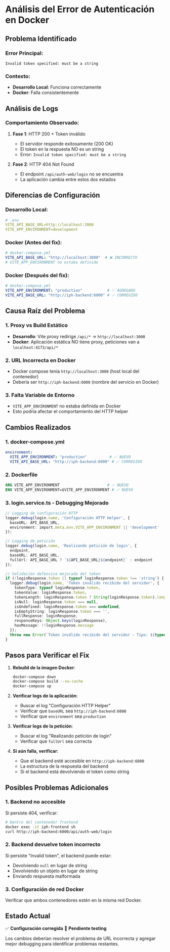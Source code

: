# Análisis del Error de Autenticación en Docker

## Problema Identificado

### Error Principal:
```
Invalid token specified: must be a string
```

### Contexto:
- **Desarrollo Local**: Funciona correctamente
- **Docker**: Falla consistentemente

## Análisis de Logs

### Comportamiento Observado:

1. **Fase 1**: HTTP 200 + Token inválido
   - El servidor responde exitosamente (200 OK)
   - El token en la respuesta NO es un string
   - Error: `Invalid token specified: must be a string`

2. **Fase 2**: HTTP 404 Not Found
   - El endpoint `/api/auth-web/login` no se encuentra
   - La aplicación cambia entre estos dos estados

## Diferencias de Configuración

### Desarrollo Local:
```yaml
# .env
VITE_API_BASE_URL=http://localhost:3000
VITE_APP_ENVIRONMENT=development
```

### Docker (Antes del fix):
```yaml
# docker-compose.yml
VITE_API_BASE_URL: "http://localhost:3000"  # ❌ INCORRECTO
# VITE_APP_ENVIRONMENT no estaba definido
```

### Docker (Después del fix):
```yaml
# docker-compose.yml
VITE_APP_ENVIRONMENT: "production"           # ✅ AGREGADO
VITE_API_BASE_URL: "http://iph-backend:6000" # ✅ CORREGIDO
```

## Causa Raíz del Problema

### 1. **Proxy vs Build Estático**
- **Desarrollo**: Vite proxy redirige `/api/*` → `http://localhost:3000`
- **Docker**: Aplicación estática NO tiene proxy, peticiones van a `localhost:4173/api/*`

### 2. **URL Incorrecta en Docker**
- Docker compose tenía `http://localhost:3000` (host local del contenedor)
- Debería ser `http://iph-backend:6000` (nombre del servicio en Docker)

### 3. **Falta Variable de Entorno**
- `VITE_APP_ENVIRONMENT` no estaba definida en Docker
- Esto podría afectar el comportamiento del HTTP helper

## Cambios Realizados

### 1. **docker-compose.yml**
```yaml
environment:
  VITE_APP_ENVIRONMENT: "production"          # ✅ NUEVO
  VITE_API_BASE_URL: "http://iph-backend:6000" # ✅ CORREGIDO
```

### 2. **Dockerfile**
```dockerfile
ARG VITE_APP_ENVIRONMENT                     # ✅ NUEVO
ENV VITE_APP_ENVIRONMENT=$VITE_APP_ENVIRONMENT # ✅ NUEVO
```

### 3. **login.service.ts - Debugging Mejorado**
```typescript
// Logging de configuración HTTP
logger.debug(login.name, 'Configuración HTTP Helper', {
  baseURL: API_BASE_URL,
  environment: import.meta.env.VITE_APP_ENVIRONMENT || 'development'
});

// Logging de petición
logger.debug(login.name, 'Realizando petición de login', {
  endpoint,
  baseURL: API_BASE_URL,
  fullUrl: API_BASE_URL ? `${API_BASE_URL}${endpoint}` : endpoint
});

// Validación defensiva mejorada del token
if (!loginResponse.token || typeof loginResponse.token !== 'string') {
  logger.debug(login.name, 'Token inválido recibido del servidor', {
    tokenType: typeof loginResponse.token,
    tokenValue: loginResponse.token,
    tokenLength: loginResponse.token ? String(loginResponse.token).length : 0,
    isNull: loginResponse.token === null,
    isUndefined: loginResponse.token === undefined,
    isEmptyString: loginResponse.token === '',
    fullResponse: loginResponse,
    responseKeys: Object.keys(loginResponse),
    hasMessage: !!loginResponse.message
  });
  throw new Error(`Token inválido recibido del servidor - Tipo: ${typeof loginResponse.token}, Valor: ${JSON.stringify(loginResponse.token)}`);
}
```

## Pasos para Verificar el Fix

1. **Rebuild de la imagen Docker**:
   ```bash
   docker-compose down
   docker-compose build --no-cache
   docker-compose up
   ```

2. **Verificar logs de la aplicación**:
   - Buscar el log "Configuración HTTP Helper"
   - Verificar que `baseURL` sea `http://iph-backend:6000`
   - Verificar que `environment` sea `production`

3. **Verificar logs de la petición**:
   - Buscar el log "Realizando petición de login"
   - Verificar que `fullUrl` sea correcta

4. **Si aún falla, verificar**:
   - Que el backend esté accesible en `http://iph-backend:6000`
   - La estructura de la respuesta del backend
   - Si el backend está devolviendo el token como string

## Posibles Problemas Adicionales

### 1. **Backend no accesible**
Si persiste 404, verificar:
```bash
# Dentro del contenedor frontend
docker exec -it iph-frontend sh
curl http://iph-backend:6000/api/auth-web/login
```

### 2. **Backend devuelve token incorrecto**
Si persiste "Invalid token", el backend puede estar:
- Devolviendo `null` en lugar de string
- Devolviendo un objeto en lugar de string
- Enviando respuesta malformada

### 3. **Configuración de red Docker**
Verificar que ambos contenedores estén en la misma red Docker.

## Estado Actual

✅ **Configuración corregida**
🔄 **Pendiente testing**

Los cambios deberían resolver el problema de URL incorrecta y agregar mejor debugging para identificar problemas restantes.